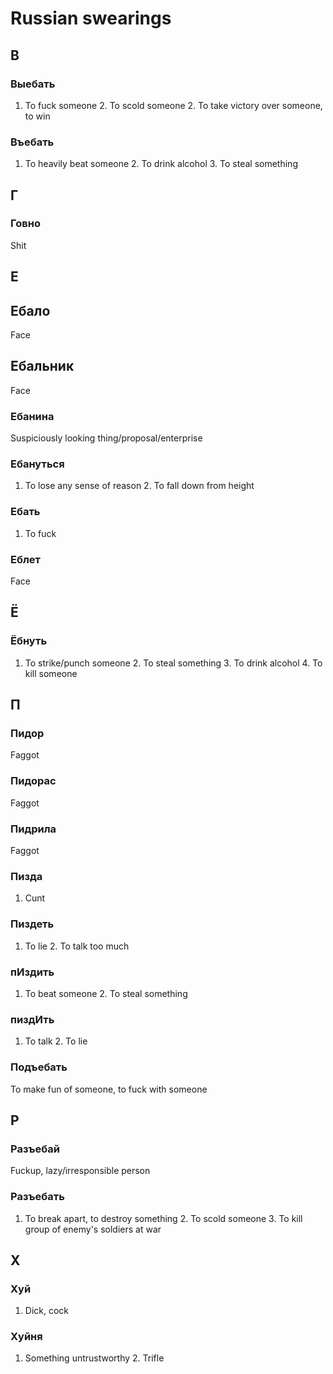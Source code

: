 # Russian swearings

## В

### Выебать

1. To fuck someone 2. To scold someone 2. To take victory over someone, to win

### Въебать

1. To heavily beat someone 2. To drink alcohol 3. To steal something

## Г

### Говно

Shit

## Е

## Ебало

Face

## Ебальник

Face

### Ебанина

Suspiciously looking thing/proposal/enterprise 

### Ебануться

1. To lose any sense of reason 2. To fall down from height

### Ебать

1. To fuck

### Еблет

Face

## Ё

### Ёбнуть

1. To strike/punch someone 2. To steal something 3. To drink alcohol 4. To kill someone  

## П

### Пидор

Faggot

### Пидорас

Faggot


### Пидрила

Faggot

### Пизда

1. Cunt

### Пиздеть

1. To lie 2. To talk too much

### пИздить

1. To beat someone 2. To steal something

### пиздИть

1. To talk 2. To lie

### Подъебать

To make fun of someone, to fuck with someone

## Р

### Разъебай

Fuckup, lazy/irresponsible person

### Разъебать

1. To break apart, to destroy something 2. To scold someone 3. To kill group of enemy's soldiers at war 

## Х


### Хуй

1. Dick, cock

### Хуйня

1. Something untrustworthy 2. Trifle 
